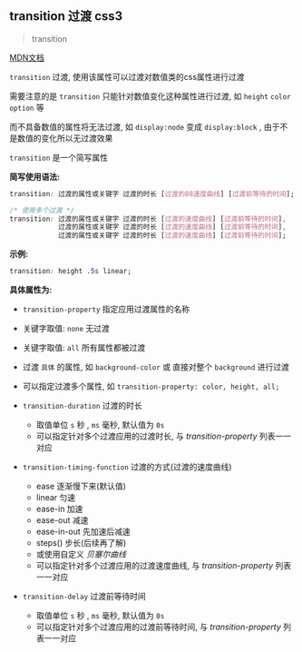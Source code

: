 ## transition 过渡 css3

> transition

<a href="https://developer.mozilla.org/zh-CN/docs/Web/CSS/transition"
        target="_blank">MDN文档</a> 

`transition` 过渡, 使用该属性可以过渡对数值类的css属性进行过渡

需要注意的是 `transition` 只能针对数值变化这种属性进行过渡, 如 `height` `color` `option` 等

而不具备数值的属性将无法过渡, 如 `display:node` 变成 `display:block` , 由于不是数值的变化所以无过渡效果

`transition` 是一个简写属性



**简写使用语法:**

```css
transition: 过渡的属性或关键字 过渡的时长 [过渡的88速度曲线] [过渡前等待的时间];

/* 使用多个过渡 */
transition: 过渡的属性或关键字 过渡的时长 [过渡的速度曲线] [过渡前等待的时间],
			过渡的属性或关键字 过渡的时长 [过渡的速度曲线] [过渡前等待的时间],
			过渡的属性或关键字 过渡的时长 [过渡的速度曲线] [过渡前等待的时间];
```



**示例:**

```css
transition: height .5s linear;
```





**具体属性为:** 

-  `transition-property`  指定应用过渡属性的名称

  - 关键字取值: `none` 无过渡
  - 关键字取值: `all` 所有属性都被过渡
  - 过渡 `具体` 的属性, 如 `background-color` 或 直接对整个 `background` 进行过渡
  - 可以指定过渡多个属性, 如  `transition-property: color, height, all;`

  

- `transition-duration` 过渡的时长

  - 取值单位 `s` 秒 , `ms` 毫秒, 默认值为 `0s`
  - 可以指定针对多个过渡应用的过渡时长, 与 *transition-property* 列表一一对应

  

- `transition-timing-function` 过渡的方式(过渡的速度曲线)

  - ease 逐渐慢下来(默认值)
  - linear 匀速 
  - ease-in 加速
  - ease-out 减速
  - ease-in-out 先加速后减速
  - steps() 步长(后续再了解)
  - 或使用自定义 *贝塞尔曲线*
  - 可以指定针对多个过渡应用的过渡速度曲线, 与 *transition-property* 列表一一对应

  

- `transition-delay` 过渡前等待时间

  - 取值单位 `s` 秒 , `ms` 毫秒, 默认值为 `0s`
  - 可以指定针对多个过渡应用的过渡前等待时间, 与 *transition-property* 列表一一对应

